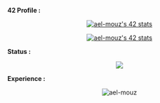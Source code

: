 **42 Profile :**
<p align="center" width="100%">
    <a href="https://github.com/oakoudad/badge42"><img src="https://badge.mediaplus.ma/greenbinary/ael-mouz" alt="ael-mouz's 42 stats" /></a> 
</p>

<p align="center" width="100%">
    <a href="https://github.com/JaeSeoKim/badge42"><img src="https://badge42.vercel.app/api/v2/clc7xb4mu00300flbluzih66y/stats?cursusId=21&coalitionId=76" alt="ael-mouz's 42 stats" /></a> 
</p>

**Status :**
<p align="center" width="100%">
    <picture >
<source 
  srcset="https://github-readme-stats.vercel.app/api?username=ael-mouz&show_icons=true&theme=merko"
  media="(prefers-color-scheme: dark)"
/>
<source
  srcset="https://github-readme-stats.vercel.app/api?username=ael-mouz&show_icons=true"
  media="(prefers-color-scheme: light), (prefers-color-scheme: no-preference)"
/>
<img src="https://github-readme-stats.vercel.app/api?username=ael-mouz&show_icons=true" />
</picture> 
</p>

**Experience :**
<p align="center" width="100%">
   <img src="https://github-readme-stats.vercel.app/api/top-langs?username=ael-mouz&show_icons=true&locale=en&theme=merko&" alt="ael-mouz" />
</p>
